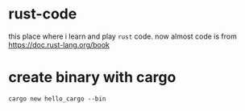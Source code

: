 # rust-code
this place where i learn and play `rust` code. now almost code is from https://doc.rust-lang.org/book

# create binary with cargo

    cargo new hello_cargo --bin